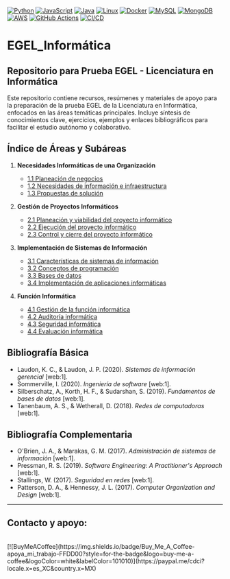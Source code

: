 [![Python](https://img.shields.io/badge/Python-3776AB?style=for-the-badge&logo=python&logoColor=white)](https://python.org)
[![JavaScript](https://img.shields.io/badge/JavaScript-F7DF1E?style=for-the-badge&logo=javascript&logoColor=black)](https://developer.mozilla.org/en-US/docs/Web/JavaScript)
[![Java](https://img.shields.io/badge/Java-007396?style=for-the-badge&logo=java&logoColor=white)](https://www.java.com)
[![Linux](https://img.shields.io/badge/Linux-FCC624?style=for-the-badge&logo=linux&logoColor=black)](https://www.linux.org)
[![Docker](https://img.shields.io/badge/Docker-2496ED?style=for-the-badge&logo=docker&logoColor=white)](https://www.docker.com)
[![MySQL](https://img.shields.io/badge/MySQL-4479A1?style=for-the-badge&logo=mysql&logoColor=white)](https://www.mysql.com)
[![MongoDB](https://img.shields.io/badge/MongoDB-47A248?style=for-the-badge&logo=mongodb&logoColor=white)](https://www.mongodb.com)
[![AWS](https://img.shields.io/badge/AWS-232F3E?style=for-the-badge&logo=amazon-aws&logoColor=white)](https://aws.amazon.com)
[![GitHub Actions](https://img.shields.io/badge/GitHub_Actions-2088FF?style=for-the-badge&logo=github-actions&logoColor=white)](https://github.com/features/actions)
[![CI/CD](https://img.shields.io/badge/CI/CD-blue?style=for-the-badge&logo=github&logoColor=white)](https://en.wikipedia.org/wiki/CI/CD)
# EGEL_Informática
## Repositorio para Prueba EGEL - Licenciatura en Informática

Este repositorio contiene recursos, resúmenes y materiales de apoyo para la preparación de la prueba EGEL de la Licenciatura en Informática, enfocados en las áreas temáticas principales. Incluye síntesis de conocimientos clave, ejercicios, ejemplos y enlaces bibliográficos para facilitar el estudio autónomo y colaborativo.

## Índice de Áreas y Subáreas

1. **Necesidades Informáticas de una Organización**
   - [1.1 Planeación de negocios](area1-1.md)
   - [1.2 Necesidades de información e infraestructura](area1-2.md)
   - [1.3 Propuestas de solución](area1-3.md)

2. **Gestión de Proyectos Informáticos**
   - [2.1 Planeación y viabilidad del proyecto informático](area2-1.md)
   - [2.2 Ejecución del proyecto informático](area2-2.md)
   - [2.3 Control y cierre del proyecto informático](area2-3.md)

3. **Implementación de Sistemas de Información**
   - [3.1 Características de sistemas de información](area3-1.md)
   - [3.2 Conceptos de programación](area3-2.md)
   - [3.3 Bases de datos](area3-3.md)
   - [3.4 Implementación de aplicaciones informáticas](area3-4.md)

4. **Función Informática**
   - [4.1 Gestión de la función informática](area4-1.md)
   - [4.2 Auditoría informática](area4-2.md)
   - [4.3 Seguridad informática](area4-3.md)
   - [4.4 Evaluación informática](area4-4.md)

## Bibliografía Básica

- Laudon, K. C., & Laudon, J. P. (2020). *Sistemas de información gerencial* [web:1].
- Sommerville, I. (2020). *Ingeniería de software* [web:1].
- Silberschatz, A., Korth, H. F., & Sudarshan, S. (2019). *Fundamentos de bases de datos* [web:1].
- Tanenbaum, A. S., & Wetherall, D. (2018). *Redes de computadoras* [web:1].

## Bibliografía Complementaria

- O'Brien, J. A., & Marakas, G. M. (2017). *Administración de sistemas de información* [web:1].
- Pressman, R. S. (2019). *Software Engineering: A Practitioner's Approach* [web:1].
- Stallings, W. (2017). *Seguridad en redes* [web:1].
- Patterson, D. A., & Hennessy, J. L. (2017). *Computer Organization and Design* [web:1].
---

## Contacto y apoyo:

</br>
[![BuyMeACoffee](https://img.shields.io/badge/Buy_Me_A_Coffee-apoya_mi_trabajo-FFDD00?style=for-the-badge&logo=buy-me-a-coffee&logoColor=white&labelColor=101010)](https://paypal.me/cdci?locale.x=es_XC&country.x=MX)
